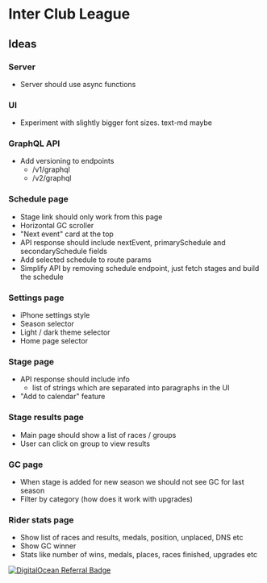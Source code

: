 # Inter Club League

## Ideas

### Server

- Server should use async functions

### UI

- Experiment with slightly bigger font sizes. text-md maybe

### GraphQL API

- Add versioning to endpoints
  - /v1/graphql
  - /v2/graphql

### Schedule page

- Stage link should only work from this page
- Horizontal GC scroller
- "Next event" card at the top
- API response should include nextEvent, primarySchedule and secondarySchedule fields
- Add selected schedule to route params
- Simplify API by removing schedule endpoint, just fetch stages and build the schedule

### Settings page

- iPhone settings style
- Season selector
- Light / dark theme selector
- Home page selector

### Stage page

- API response should include info
  - list of strings which are separated into paragraphs in the UI
- "Add to calendar" feature

### Stage results page

- Main page should show a list of races / groups
- User can click on group to view results

### GC page

- When stage is added for new season we should not see GC for last season
- Filter by category (how does it work with upgrades)

### Rider stats page

- Show list of races and results, medals, position, unplaced, DNS etc
- Show GC winner
- Stats like number of wins, medals, places, races finished, upgrades etc

[![DigitalOcean Referral Badge](https://web-platforms.sfo2.digitaloceanspaces.com/WWW/Badge%203.svg)](https://www.digitalocean.com/?refcode=76989c1fc36c&utm_campaign=Referral_Invite&utm_medium=Referral_Program&utm_source=badge)
